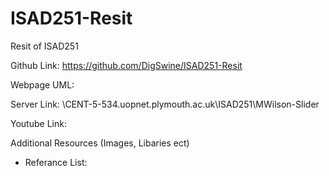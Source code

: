 # ISAD251-Resit
Resit of ISAD251

Github Link: https://github.com/DigSwine/ISAD251-Resit

Webpage UML:

Server Link: \\CENT-5-534.uopnet.plymouth.ac.uk\ISAD251\MWilson-Slider

Youtube Link:


Additional Resources (Images, Libaries ect)
- Referance List:


